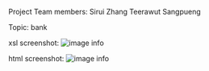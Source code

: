 Project 
Team members:
Sirui Zhang
Teerawut Sangpueng

Topic: bank

xsl screenshot:
![image info](/project-topics/project-1/xsl_bank_screenshot.jpeg)

html screenshot:
![image info](/project-topics/project-1/html_bank_screenshot.jpeg)
